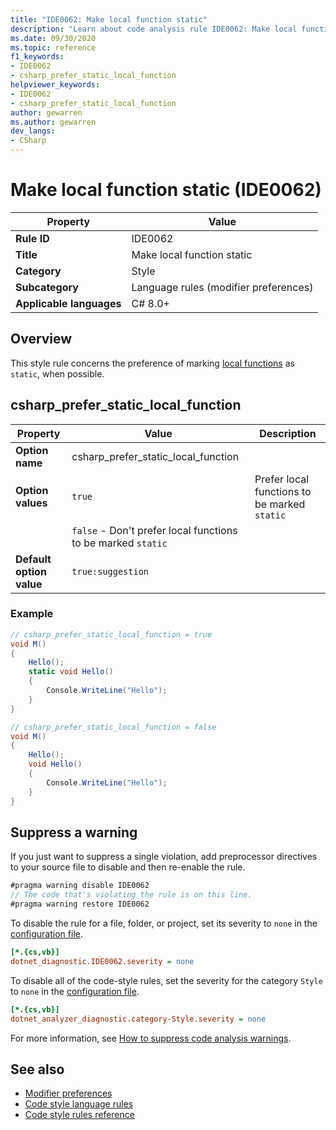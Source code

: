 ```yaml
---
title: "IDE0062: Make local function static"
description: "Learn about code analysis rule IDE0062: Make local function static"
ms.date: 09/30/2020
ms.topic: reference
f1_keywords:
- IDE0062
- csharp_prefer_static_local_function
helpviewer_keywords:
- IDE0062
- csharp_prefer_static_local_function
author: gewarren
ms.author: gewarren
dev_langs:
- CSharp
---
```

# Make local function static (IDE0062)

|Property|Value|
|-|-|
| **Rule ID** | IDE0062 |
| **Title** | Make local function static |
| **Category** | Style |
| **Subcategory** | Language rules (modifier preferences) |
| **Applicable languages** | C# 8.0+ |

## Overview

This style rule concerns the preference of marking [local functions](../../../csharp/programming-guide/classes-and-structs/local-functions.md) as `static`, when possible.

## csharp_prefer_static_local_function

|Property|Value|Description|
|-|-|-|
| **Option name** | csharp_prefer_static_local_function  | |
| **Option values** | `true` | Prefer local functions to be marked `static`|
||`false` - Don't prefer local functions to be marked `static` |
| **Default option value** | `true:suggestion` | |

### Example

```csharp
// csharp_prefer_static_local_function = true
void M()
{
    Hello();
    static void Hello()
    {
        Console.WriteLine("Hello");
    }
}

// csharp_prefer_static_local_function = false
void M()
{
    Hello();
    void Hello()
    {
        Console.WriteLine("Hello");
    }
}
```

## Suppress a warning

If you just want to suppress a single violation, add preprocessor directives to your source file to disable and then re-enable the rule.

```csharp
#pragma warning disable IDE0062
// The code that's violating the rule is on this line.
#pragma warning restore IDE0062
```

To disable the rule for a file, folder, or project, set its severity to `none` in the [configuration file](../configuration-files.md).

```ini
[*.{cs,vb}]
dotnet_diagnostic.IDE0062.severity = none
```

To disable all of the code-style rules, set the severity for the category `Style` to `none` in the [configuration file](../configuration-files.md).

```ini
[*.{cs,vb}]
dotnet_analyzer_diagnostic.category-Style.severity = none
```

For more information, see [How to suppress code analysis warnings](../suppress-warnings.md).

## See also

- [Modifier preferences](modifier-preferences.md)
- [Code style language rules](language-rules.md)
- [Code style rules reference](index.md)
